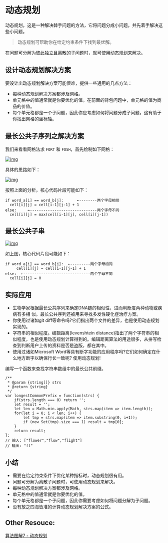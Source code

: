 # 动态规划


动态规划，这是一种解决棘手问题的方法，它将问题分成小问题，并先着手解决这些小问题。

> 动态规划可帮助你在给定约束条件下找到最优解。

在问题可分解为彼此独立且离散的子问题时，就可使用动态规划来解决。


## 设计动态规划解决方案

要设计出动态规划解决方案可能很难，提供一些通用的几点方法：

- 每种动态规划解决方案都涉及网格。
- 单元格中的值通常就是你要优化的值。在前面的背包问题中，单元格的值为商品的价值。
- 每个单元格都是一个子问题，因此你应考虑如何将问题分成子问题，这有助于你找出网格的坐标轴。

## 最长公共子序列之解决方案

我们来看看网格法求 `FORT` 和 `FOSH`，首先绘制如下网格：

[![img](https://raw.githubusercontent.com/chenfengyanyu/my-web-accumulation/master/images/algorithm/grid.png)](https://raw.githubusercontent.com/chenfengyanyu/my-web-accumulation/master/images/algorithm/grid.png)



具体的思路如下：

[![img](https://raw.githubusercontent.com/chenfengyanyu/my-web-accumulation/master/images/algorithm/function.png)](https://raw.githubusercontent.com/chenfengyanyu/my-web-accumulation/master/images/algorithm/function.png)



按照上面的分析，核心代码片段可能如下：

```
if word_a[i] == word_b[j]:      ←--------两个字母相同
  cell[i][j] = cell[i-1][j-1] + 1
else:     ←------------------------------两个字母不同
  cell[i][j] = max(cell[i-1][j], cell[i][j-1])
```



## 最长公共子串

[![img](https://raw.githubusercontent.com/chenfengyanyu/my-web-accumulation/master/images/algorithm/grid2.png)](https://raw.githubusercontent.com/chenfengyanyu/my-web-accumulation/master/images/algorithm/grid2.png)



如上图，核心代码片段可能如下：

```
if word_a[i] == word_b[j]:  ←---------两个字母相同
     cell[i][j] = cell[i-1][j-1] + 1
else:  ←------------------------------两个字母不同
  cell[i][j] = 0
```



## 实际应用

- 生物学家根据最长公共序列来确定DNA链的相似性，进而判断度两种动物或疾病有多相 似。最长公共序列还被用来寻找多发性硬化症治疗方案。
- 你使用过诸如git diff等命令吗?它们指出两个文件的差异，也是使用动态规划实现的。
- 字符串的相似程度。编辑距离(levenshtein distance)指出了两个字符串的相 似程度，也是使用动态规划计算得到的。编辑距离算法的用途很多，从拼写检查到判断用户上传的资料是否是盗版，都在其中。
- 使用过诸如Microsoft Word等具有断字功能的应用程序吗?它们如何确定在什么地方断字以确保行长一致呢? 使用动态规划!

编写一个函数来查找字符串数组中的最长公共前缀。

```
/**
 * @param {string[]} strs
 * @return {string}
 */
var longestCommonPrefix = function(strs) {
    if(strs.length === 0) return '';
    let result = '';
    let len = Math.min.apply(Math, strs.map(item => item.length));
    for(let i = 0; i < len; i++) {
        let tmp = strs.map(item => item.substring(0, i+1));
        if (new Set(tmp).size === 1) result = tmp[0];
    }
    return result;
};
// 输入: ["flower","flow","flight"]
// 输出: "fl"
```

## 小结

- 需要在给定约束条件下优化某种指标时，动态规划很有用。 
- 问题可分解为离散子问题时，可使用动态规划来解决。
- 每种动态规划解决方案都涉及网格。
- 单元格中的值通常就是你要优化的值。
- 每个单元格都是一个子问题，因此你需要考虑如何将问题分解为子问题。
- 没有放之四海皆准的计算动态规划解决方案的公式。


## Other Resouce:

[算法图解7 - 动态规划](http://jartto.wang/2018/11/29/algorithm7/)
